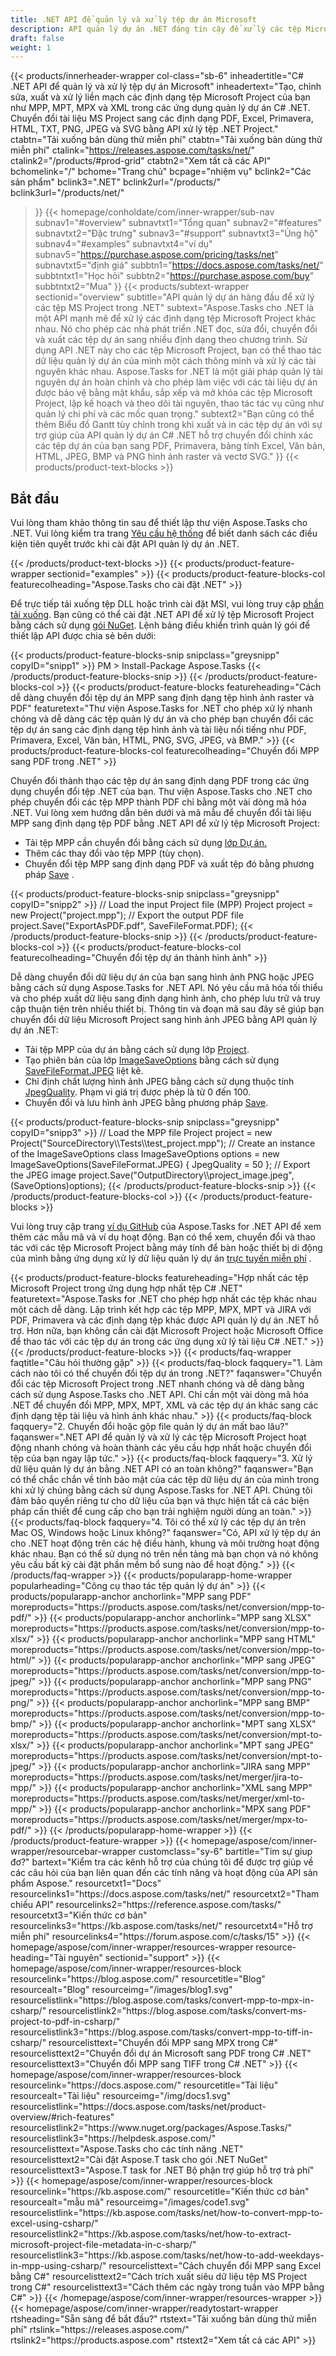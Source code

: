 ```yaml
---
title: .NET API để quản lý và xử lý tệp dự án Microsoft
description: API quản lý dự án .NET đáng tin cậy để xử lý các tệp Microsoft Project. Tạo, chuyển đổi và thao tác các tệp dự án MPP, MPT & MPX trong ứng dụng .NET.
draft: false
weight: 1
---
```

{{< products/innerheader-wrapper col-class="sb-6"
  inheadertitle="C# .NET API để quản lý và xử lý tệp dự án Microsoft"
  inheadertext="Tạo, chỉnh sửa, xuất và xử lý liền mạch các định dạng tệp Microsoft Project của bạn như MPP, MPT, MPX và XML trong các ứng dụng quản lý dự án C# .NET. Chuyển đổi tài liệu MS Project sang các định dạng PDF, Excel, Primavera, HTML, TXT, PNG, JPEG và SVG bằng API xử lý tệp .NET Project."
  ctabtn="Tải xuống bản dùng thử miễn phí"
  ctabtn="Tải xuống bản dùng thử miễn phí"
  ctalink="https://releases.aspose.com/tasks/net/"
  ctalink2="/products/#prod-grid"
  ctabtn2="Xem tất cả các API"
  bchomelink="/"
  bchome="Trang chủ"
  bcpage="nhiệm vụ"
  bclink2="Các sản phẩm"
  bclink3=".NET"
  bclink2url="/products/"
  bclink3url="/products/net/"
  >}}
{{< homepage/conholdate/com/inner-wrapper/sub-nav 
subnav1="#overview"
subnavtxt1="Tổng quan" 
subnav2="#features"
subnavtxt2="Đặc trưng" 
subnav3="#support"
subnavtxt3="Ủng hộ" 
subnav4="#examples"
subnavtxt4="ví dụ" 
subnav5="https://purchase.aspose.com/pricing/tasks/net"
subnavtxt5="định giá" 
subbtn1="https://docs.aspose.com/tasks/net/"
subbtntxt1="Học hỏi"
subbtn2="https://purchase.aspose.com/buy"
subbtntxt2="Mua"
>}}
   {{< products/subtext-wrapper
   sectionid="overview"
   subtitle="API quản lý dự án hàng đầu để xử lý các tệp MS Project trong .NET"
   subtext="Aspose.Tasks cho .NET là một API mạnh mẽ để xử lý các định dạng tệp Microsoft Project khác nhau. Nó cho phép các nhà phát triển .NET đọc, sửa đổi, chuyển đổi và xuất các tệp dự án sang nhiều định dạng theo chương trình. Sử dụng API .NET này cho các tệp Microsoft Project, bạn có thể thao tác dữ liệu quản lý dự án của mình một cách thông minh và xử lý các tài nguyên khác nhau. Aspose.Tasks for .NET là một giải pháp quản lý tài nguyên dự án hoàn chỉnh và cho phép làm việc với các tài liệu dự án được bảo vệ bằng mật khẩu, sắp xếp và mở khóa các tệp Microsoft Project, lập kế hoạch và theo dõi tài nguyên, thao tác tác vụ cũng như quản lý chi phí và các mốc quan trọng."
   subtext2="Bạn cũng có thể thêm Biểu đồ Gantt tùy chỉnh trong khi xuất và in các tệp dự án với sự trợ giúp của API quản lý dự án C# .NET hỗ trợ chuyển đổi chính xác các tệp dự án của bạn sang PDF, Primavera, bảng tính Excel, Văn bản, HTML, JPEG, BMP và PNG hình ảnh raster và vectơ SVG."
   >}} 
   {{< products/product-text-blocks >}}
   <h2>Bắt đầu</h2>
   <p>Vui lòng tham khảo thông tin sau để thiết lập thư viện Aspose.Tasks cho .NET. Vui lòng kiểm tra trang <a href="https://docs.aspose.com/tasks/net/system-requirements/">Yêu cầu hệ thống</a> để biết danh sách các điều kiện tiên quyết trước khi cài đặt API quản lý dự án .NET.</p>
   {{< /products/product-text-blocks >}}
{{< products/product-feature-wrapper
sectionid="examples"
>}}
{{< products/product-feature-blocks-col
featurecolheading="Aspose.Tasks cho cài đặt .NET"
>}}
<p>Để trực tiếp tải xuống tệp DLL hoặc trình cài đặt MSI, vui lòng truy cập <a href="https://releases.aspose.com/tasks/net/">phần tải xuống</a>. Bạn cũng có thể cài đặt .NET API để xử lý tệp Microsoft Project bằng cách sử dụng <a href="https://www.nuget.org/packages/Aspose.Tasks/">gói NuGet</a>. Lệnh bảng điều khiển trình quản lý gói để thiết lập API được chia sẻ bên dưới:</p>
{{< products/product-feature-blocks-snip
 snipclass="greysnipp"
 copyID="snipp1"
>}}
PM > Install-Package Aspose.Tasks
{{< /products/product-feature-blocks-snip >}}
{{< /products/product-feature-blocks-col >}}
{{< products/product-feature-blocks
 featureheading="Cách dễ dàng chuyển đổi tệp dự án MPP sang định dạng tệp hình ảnh raster và PDF"
 featuretext="Thư viện Aspose.Tasks for .NET cho phép xử lý nhanh chóng và dễ dàng các tệp quản lý dự án và cho phép bạn chuyển đổi các tệp dự án sang các định dạng tệp hình ảnh và tài liệu nổi tiếng như PDF, Primavera, Excel, Văn bản, HTML, PNG, SVG, JPEG, và BMP."
>}}
{{< products/product-feature-blocks-col
featurecolheading="Chuyển đổi MPP sang PDF trong .NET"
>}}
<p>Chuyển đổi thành thạo các tệp dự án sang định dạng PDF trong các ứng dụng chuyển đổi tệp .NET của bạn. Thư viện Aspose.Tasks cho .NET cho phép chuyển đổi các tệp MPP thành PDF chỉ bằng một vài dòng mã hóa .NET. Vui lòng xem hướng dẫn bên dưới và mã mẫu để chuyển đổi tài liệu MPP sang định dạng tệp PDF bằng .NET API để xử lý tệp Microsoft Project:</p>
<ul>
   <li>Tải tệp MPP cần chuyển đổi bằng cách sử dụng <a href="https://reference.aspose.com/tasks/net/aspose.tasks/project">lớp Dự án.</a></li>
   <li>Thêm các thay đổi vào tệp MPP (tùy chọn).</li>
   <li>Chuyển đổi tệp MPP sang định dạng PDF và xuất tệp đó bằng phương pháp <a href="https://reference.aspose.com/tasks/net/aspose.tasks/project/methods/save/index">Save</a> .</li>
</ul>
{{< products/product-feature-blocks-snip
 snipclass="greysnipp"
 copyID="snipp2"
>}}
// Load the input Project file (MPP)
Project project = new Project("project.mpp");
// Export the output PDF file
project.Save("ExportAsPDF.pdf", SaveFileFormat.PDF);
{{< /products/product-feature-blocks-snip >}}
{{< /products/product-feature-blocks-col >}}
{{< products/product-feature-blocks-col
featurecolheading="Chuyển đổi tệp dự án thành hình ảnh"
>}}
<p>Dễ dàng chuyển đổi dữ liệu dự án của bạn sang hình ảnh PNG hoặc JPEG bằng cách sử dụng Aspose.Tasks for .NET API. Nó yêu cầu mã hóa tối thiểu và cho phép xuất dữ liệu sang định dạng hình ảnh, cho phép lưu trữ và truy cập thuận tiện trên nhiều thiết bị. Thông tin và đoạn mã sau đây sẽ giúp bạn chuyển đổi dữ liệu Microsoft Project sang hình ảnh JPEG bằng API quản lý dự án .NET:</p>
<ul>
   <li>Tải tệp MPP của dự án bằng cách sử dụng lớp <a href="https://reference.aspose.com/tasks/net/aspose.tasks/project">Project</a>.</li>
   <li>Tạo phiên bản của lớp <a href="https://reference.aspose.com/tasks/net/aspose.tasks.saving/imagesaveoptions">ImageSaveOptions</a> bằng cách sử dụng <a href="https://reference.aspose.com/tasks/net/aspose.tasks.saving/savefileformat">SaveFileFormat.JPEG</a> liệt kê.</li>
   <li>Chỉ định chất lượng hình ảnh JPEG bằng cách sử dụng thuộc tính <a href="https://reference.aspose.com/tasks/net/aspose.tasks/">JpegQuality</a>. Phạm vi giá trị được phép là từ 0 đến 100.</li>
   <li>Chuyển đổi và lưu hình ảnh JPEG bằng phương pháp <a href="https://reference.aspose.com/tasks/net/aspose.tasks.project/save/methods/6">Save</a>.</li>
</ul>
{{< products/product-feature-blocks-snip
 snipclass="greysnipp"
 copyID="snipp3"
>}}
// Load the MPP file
Project project = new Project("SourceDirectory\\Tests\\test_project.mpp");
// Create an instance of the ImageSaveOptions class
ImageSaveOptions options = new ImageSaveOptions(SaveFileFormat.JPEG) { JpegQuality = 50 };
// Export the JPEG image
project.Save("OutputDirectory\\project_image.jpeg", (SaveOptions)options);
{{< /products/product-feature-blocks-snip >}}
{{< /products/product-feature-blocks-col >}}
{{< /products/product-feature-blocks >}}
   <p class="col-lg-12">Vui lòng truy cập trang <a href="https://github.com/aspose-tasks/Aspose.Tasks-for-.NET/tree/master/Examples">ví dụ GitHub</a> của Aspose.Tasks for .NET API để xem thêm các mẫu mã và ví dụ hoạt động. Bạn có thể xem, chuyển đổi và thao tác với các tệp Microsoft Project bằng máy tính để bàn hoặc thiết bị di động của mình bằng ứng dụng xử lý dữ liệu quản lý dự án <a href="https://products.aspose.app/tasks/family">trực tuyến miễn phí</a> .</p>
{{< products/product-feature-blocks
 featureheading="Hợp nhất các tệp Microsoft Project trong ứng dụng hợp nhất tệp C# .NET"
 featuretext="Aspose.Tasks for .NET cho phép hợp nhất các tệp khác nhau một cách dễ dàng. Lập trình kết hợp các tệp MPP, MPX, MPT và JIRA với PDF, Primavera và các định dạng tệp khác được API quản lý dự án .NET hỗ trợ. Hơn nữa, bạn không cần cài đặt Microsoft Project hoặc Microsoft Office để thao tác với các tệp dự án trong các ứng dụng xử lý tài liệu C# .NET."
>}}
   {{< /products/product-feature-blocks >}}
   {{< products/faq-wrapper
   faqtitle="Câu hỏi thường gặp"
>}}
   {{< products/faq-block
 faqquery="1. Làm cách nào tôi có thể chuyển đổi tệp dự án trong .NET?"
 faqanswer="Chuyển đổi các tệp Microsoft Project trong .NET nhanh chóng và dễ dàng bằng cách sử dụng Aspose.Tasks cho .NET API. Chỉ cần một vài dòng mã hóa .NET để chuyển đổi MPP, MPX, MPT, XML và các tệp dự án khác sang các định dạng tệp tài liệu và hình ảnh khác nhau."
>}}
   {{< products/faq-block 
 faqquery="2. Chuyển đổi hoặc gộp file quản lý dự án mất bao lâu?"
 faqanswer=".NET API để quản lý và xử lý các tệp Microsoft Project hoạt động nhanh chóng và hoàn thành các yêu cầu hợp nhất hoặc chuyển đổi tệp của bạn ngay lập tức."
>}}
   {{< products/faq-block
 faqquery="3. Xử lý dữ liệu quản lý dự án bằng .NET API có an toàn không?"
 faqanswer="Bạn có thể chắc chắn về tính bảo mật của các tệp dữ liệu dự án của mình trong khi xử lý chúng bằng cách sử dụng Aspose.Tasks for .NET API. Chúng tôi đảm bảo quyền riêng tư cho dữ liệu của bạn và thực hiện tất cả các biện pháp cần thiết để cung cấp cho bạn trải nghiệm người dùng an toàn."
>}}
   {{< products/faq-block
 faqquery="4. Tôi có thể xử lý các tệp dự án trên Mac OS, Windows hoặc Linux không?"
 faqanswer="Có, API xử lý tệp dự án cho .NET hoạt động trên các hệ điều hành, khung và môi trường hoạt động khác nhau. Bạn có thể sử dụng nó trên nền tảng mà bạn chọn và nó không yêu cầu bất kỳ cài đặt phần mềm bổ sung nào để hoạt động."
>}}
   {{< /products/faq-wrapper >}}
   {{< products/popularapp-home-wrapper
   popularheading="Công cụ thao tác tệp quản lý dự án"
>}}
   {{< products/popularapp-anchor
 anchorlink="MPP sang PDF"
 moreproducts="https://products.aspose.com/tasks/net/conversion/mpp-to-pdf/"
>}} 
   {{< products/popularapp-anchor
 anchorlink="MPP sang XLSX"
 moreproducts="https://products.aspose.com/tasks/net/conversion/mpp-to-xlsx/"
>}} 
   {{< products/popularapp-anchor
 anchorlink="MPP sang HTML"
 moreproducts="https://products.aspose.com/tasks/net/conversion/mpp-to-html/"
>}} 
   {{< products/popularapp-anchor
 anchorlink="MPP sang JPEG"
 moreproducts="https://products.aspose.com/tasks/net/conversion/mpp-to-jpeg/"
>}} 
   {{< products/popularapp-anchor
 anchorlink="MPP sang PNG"
 moreproducts="https://products.aspose.com/tasks/net/conversion/mpp-to-png/"
>}} 
   {{< products/popularapp-anchor
 anchorlink="MPP sang BMP"
 moreproducts="https://products.aspose.com/tasks/net/conversion/mpp-to-bmp/"
>}} 
   {{< products/popularapp-anchor
 anchorlink="MPT sang XLSX"
 moreproducts="https://products.aspose.com/tasks/net/conversion/mpt-to-xlsx/"
>}} 
   {{< products/popularapp-anchor
 anchorlink="MPT sang JPEG"
 moreproducts="https://products.aspose.com/tasks/net/conversion/mpt-to-jpeg/"
>}} 
   {{< products/popularapp-anchor
 anchorlink="JIRA sang MPP"
 moreproducts="https://products.aspose.com/tasks/net/merger/jira-to-mpp/"
>}} 
   {{< products/popularapp-anchor
 anchorlink="XML sang MPP"
 moreproducts="https://products.aspose.com/tasks/net/merger/xml-to-mpp/"
>}} 
   {{< products/popularapp-anchor
 anchorlink="MPX sang PDF"
 moreproducts="https://products.aspose.com/tasks/net/merger/mpx-to-pdf/"
>}}  
   {{< /products/popularapp-home-wrapper >}}
   {{< /products/product-feature-wrapper >}}
{{< homepage/aspose/com/inner-wrapper/resourcebar-wrapper
customclass="sy-6"
bartitle="Tim sự giup đơ?"
bartext="Kiểm tra các kênh hỗ trợ của chúng tôi để được trợ giúp về các câu hỏi của bạn liên quan đến các tính năng và hoạt động của API sản phẩm Aspose."
resourcetxt1="Docs"
resourcelinks1="https://docs.aspose.com/tasks/net/"
resourcetxt2="Tham chiếu API"
resourcelinks2="https://reference.aspose.com/tasks/"
resourcetxt3="Kiến thức cơ bản"
resourcelinks3="https://kb.aspose.com/tasks/net/"
resourcetxt4="Hỗ trợ miễn phí"
resourcelinks4="https://forum.aspose.com/c/tasks/15"
>}}
{{< homepage/aspose/com/inner-wrapper/resources-wrapper
resource-heading="Tài nguyên"
sectionid="support"
>}}
{{< homepage/aspose/com/inner-wrapper/resources-block
resourcelink="https://blog.aspose.com/"
resourcetitle="Blog"
resourcealt="Blog"
resourceimg="/images/blog1.svg"
resourcelistlink="https://blog.aspose.com/tasks/convert-mpp-to-mpx-in-csharp/"
resourcelistlink2="https://blog.aspose.com/tasks/convert-ms-project-to-pdf-in-csharp/"
resourcelistlink3="https://blog.aspose.com/tasks/convert-mpp-to-tiff-in-csharp/"
resourcelisttext="Chuyển đổi MPP sang MPX trong C#"
resourcelisttext2="Chuyển đổi dự án Microsoft sang PDF trong C# .NET"
resourcelisttext3="Chuyển đổi MPP sang TIFF trong C# .NET"
>}}
{{< homepage/aspose/com/inner-wrapper/resources-block
resourcelink="https://docs.aspose.com/"
resourcetitle="Tài liệu"
resourcealt="Tài liệu"
resourceimg="/img/docs1.svg"
resourcelistlink="https://docs.aspose.com/tasks/net/product-overview/#rich-features"
resourcelistlink2="https://www.nuget.org/packages/Aspose.Tasks/"
resourcelistlink3="https://helpdesk.aspose.com/"
resourcelisttext="Aspose.Tasks cho các tính năng .NET"
resourcelisttext2="Cài đặt Aspose.T task cho gói .NET NuGet"
resourcelisttext3="Aspose.T task for .NET Bộ phận trợ giúp hỗ trợ trả phí"
>}}
{{< homepage/aspose/com/inner-wrapper/resources-block
resourcelink="https://kb.aspose.com/"
resourcetitle="Kiến thức cơ bản"
resourcealt="mẫu mã"
resourceimg="/images/code1.svg"
resourcelistlink="https://kb.aspose.com/tasks/net/how-to-convert-mpp-to-excel-using-csharp/"
resourcelistlink2="https://kb.aspose.com/tasks/net/how-to-extract-microsoft-project-file-metadata-in-c-sharp/"
resourcelistlink3="https://kb.aspose.com/tasks/net/how-to-add-weekdays-in-mpp-using-csharp/"
resourcelisttext="Cách chuyển đổi MPP sang Excel bằng C#"
resourcelisttext2="Cách trích xuất siêu dữ liệu tệp MS Project trong C#"
resourcelisttext3="Cách thêm các ngày trong tuần vào MPP bằng C#"
>}}
{{< /homepage/aspose/com/inner-wrapper/resources-wrapper >}}
{{< homepage/aspose/com/inner-wrapper/readytostart-wrapper
rtsheading="Sẵn sàng để bắt đầu?"
rtstext="Tải xuống bản dùng thử miễn phí"
rtslink="https://releases.aspose.com/"
rtslink2="https://products.aspose.com"
rtstext2="Xem tất cả các API"
>}}
